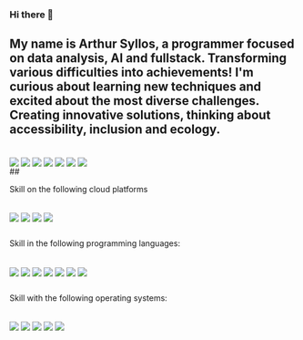 ### Hi there 👋

## My name is Arthur Syllos, a programmer focused on data analysis, AI and fullstack. Transforming various difficulties into achievements! I'm curious about learning new techniques and excited about the most diverse challenges. Creating innovative solutions, thinking about accessibility, inclusion and ecology.

<div style="display: inline_block"><br>
<img align="center" src="https://img.shields.io/badge/Codepen-000000?style=for-the-badge&logo=codepen&logoColor=white">
<img align="center" src="https://img.shields.io/badge/Arduino_IDE-00979D?style=for-the-badge&logo=arduino&logoColor=white">
<img align="center" src="https://img.shields.io/badge/sublime_text-%23575757.svg?&style=for-the-badge&logo=sublime-text&logoColor=important">
<img align="center" src="https://img.shields.io/badge/PyCharm-000000.svg?&style=for-the-badge&logo=PyCharm&logoColor=white">
<img align="center" src="https://img.shields.io/badge/Notepad++-90E59A.svg?style=for-the-badge&logo=notepad%2B%2B&logoColor=black">
<img align="center" src="https://img.shields.io/badge/Codesandbox-000000?style=for-the-badge&logo=CodeSandbox&logoColor=white">
<img align="center" src="https://img.shields.io/badge/Colab-F9AB00?style=for-the-badge&logo=googlecolab&color=525252">
</div>
##

Skill on the following cloud platforms
<div style="display: inline_block"><br>
<img align="center" src="https://img.shields.io/badge/Amazon_AWS-232F3E?style=for-the-badge&logo=amazon-aws&logoColor=white">
<img align="center" src="https://img.shields.io/badge/Google_Cloud-4285F4?style=for-the-badge&logo=google-cloud&logoColor=white">
<img align="center" src="https://img.shields.io/badge/Microsoft_Azure-0089D6?style=for-the-badge&logo=microsoft-azure&logoColor=white">
<img align="center" src="https://img.shields.io/badge/Cloudflare-F38020?style=for-the-badge&logo=Cloudflare&logoColor=white">
</div>

##

Skill in the following programming languages:
<div style="display: inline_block"><br>
<img align="center" src="https://img.shields.io/badge/C%23-239120?style=for-the-badge&logo=c-sharp&logoColor=white">
<img align="center" src="https://img.shields.io/badge/C%2B%2B-00599C?style=for-the-badge&logo=c%2B%2B&logoColor=white">
<img align="center" src="https://img.shields.io/badge/Python-3776AB?style=for-the-badge&logo=python&logoColor=white">
<img align="center" src="https://img.shields.io/badge/HTML5-E34F26?style=for-the-badge&logo=html5&logoColor=white">
<img align="center" src="https://img.shields.io/badge/CSS3-1572B6?style=for-the-badge&logo=css3&logoColor=white">
<img align="center" src="https://img.shields.io/badge/JavaScript-323330?style=for-the-badge&logo=javascript&logoColor=F7DF1E">
<img align="center" src="https://img.shields.io/badge/Node.js-43853D?style=for-the-badge&logo=node.js&logoColor=white">
</div>

##

Skill with the following operating systems:
<div style="display: inline_block"><br>
<img align="center" src="https://img.shields.io/badge/Debian-A81D33?style=for-the-badge&logo=debian&logoColor=white">
<img align="center" src="https://img.shields.io/badge/Kali_Linux-557C94?style=for-the-badge&logo=kali-linux&logoColor=white">
<img align="center" src="https://img.shields.io/badge/Ubuntu-E95420?style=for-the-badge&logo=ubuntu&logoColor=white">
<img align="center" src="https://img.shields.io/badge/Windows-0078D6?style=for-the-badge&logo=windows&logoColor=white">
<img align="center" src="https://img.shields.io/badge/mac%20os-000000?style=for-the-badge&logo=apple&logoColor=white">
</div>

